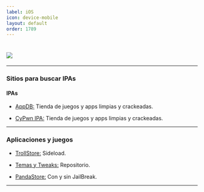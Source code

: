```yaml
---
label: iOS
icon: device-mobile 
layout: default
order: 1789
---
```



# ![](https://i.postimg.cc/T2mvNmsf/banner-items-lcdh-2.png)


---


### Sitios para buscar IPAs


#### IPAs


- [AppDB:](https://appdb.to/)
Tienda de juegos y apps limpias y crackeadas.


- [CyPwn IPA:](https://ipa.cypwn.xyz/)
Tienda de juegos y apps limpias y crackeadas.


---


### **Aplicaciones y juegos**


- [TrollStore:](https://github.com/opa334/TrollStore)
Sideload.


- [Temas y Tweaks:](https://repo.hackyouriphone.org/)
Repositorio.


- [PandaStore:](https://apt.pandahelp.vip/) 
Con y sin JailBreak.


---

